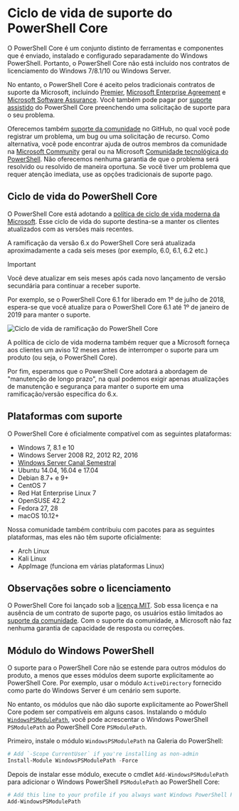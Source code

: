 # <a name="powershell-core-support-lifecycle"></a>Ciclo de vida de suporte do PowerShell Core

O PowerShell Core é um conjunto distinto de ferramentas e componentes que é enviado, instalado e configurado separadamente do Windows PowerShell.
Portanto, o PowerShell Core não está incluído nos contratos de licenciamento do Windows 7/8.1/10 ou Windows Server.

No entanto, o PowerShell Core é aceito pelos tradicionais contratos de suporte da Microsoft, incluindo [Premier][], [Microsoft Enterprise Agreement][enterprise-agreement] e [Microsoft Software Assurance][assurance].
Você também pode pagar por [suporte assistido][] do PowerShell Core preenchendo uma solicitação de suporte para o seu problema.

Oferecemos também [suporte da comunidade][] no GitHub, no qual você pode registrar um problema, um bug ou uma solicitação de recurso.
Como alternativa, você pode encontrar ajuda de outros membros da comunidade na [Microsoft Community][] geral ou na Microsoft [Comunidade tecnológica do PowerShell][].
Não oferecemos nenhuma garantia de que o problema será resolvido ou resolvido de maneira oportuna.
Se você tiver um problema que requer atenção imediata, use as opções tradicionais de suporte pago.

## <a name="lifecycle-of-powershell-core"></a>Ciclo de vida do PowerShell Core

O PowerShell Core está adotando a [política de ciclo de vida moderna da Microsoft][modern].
Esse ciclo de vida do suporte destina-se a manter os clientes atualizados com as versões mais recentes.

A ramificação da versão 6.x do PowerShell Core será atualizada aproximadamente a cada seis meses (por exemplo, 6.0, 6.1, 6.2 etc.)

> [!IMPORTANT]
> Você deve atualizar em seis meses após cada novo lançamento de versão secundária para continuar a receber suporte.

Por exemplo, se o PowerShell Core 6.1 for liberado em 1º de julho de 2018, espera-se que você atualize para o PowerShell Core 6.1 até 1º de janeiro de 2019 para manter o suporte.

![Ciclo de vida de ramificação do PowerShell Core][lifecycle-chart]

A política de ciclo de vida moderna também requer que a Microsoft forneça aos clientes um aviso 12 meses antes de interromper o suporte para um produto (ou seja, o PowerShell Core).

Por fim, esperamos que o PowerShell Core adotará a abordagem de "manutenção de longo prazo", na qual podemos exigir apenas atualizações de manutenção e segurança para manter o suporte em uma ramificação/versão específica do 6.x.

## <a name="supported-platforms"></a>Plataformas com suporte

O PowerShell Core é oficialmente compatível com as seguintes plataformas:

* Windows 7, 8.1 e 10
* Windows Server 2008 R2, 2012 R2, 2016
* [Windows Server Canal Semestral][semi-annual]
* Ubuntu 14.04, 16.04 e 17.04
* Debian 8.7+ e 9+
* CentOS 7
* Red Hat Enterprise Linux 7
* OpenSUSE 42.2
* Fedora 27, 28
* macOS 10.12+

Nossa comunidade também contribuiu com pacotes para as seguintes plataformas, mas eles não têm suporte oficialmente:

* Arch Linux
* Kali Linux
* AppImage (funciona em várias plataformas Linux)

## <a name="notes-on-licensing"></a>Observações sobre o licenciamento

O PowerShell Core foi lançado sob a [licença MIT][].
Sob essa licença e na ausência de um contrato de suporte pago, os usuários estão limitados ao [suporte da comunidade][].
Com o suporte da comunidade, a Microsoft não faz nenhuma garantia de capacidade de resposta ou correções.

## <a name="windows-powershell-module"></a>Módulo do Windows PowerShell

O suporte para o PowerShell Core não se estende para outros módulos do produto, a menos que esses módulos deem suporte explicitamente ao PowerShell Core.
Por exemplo, usar o módulo `ActiveDirectory` fornecido como parte do Windows Server é um cenário sem suporte.

No entanto, os módulos que não dão suporte explicitamente ao PowerShell Core podem ser compatíveis em alguns casos.
Instalando o módulo [`WindowsPSModulePath`][], você pode acrescentar o Windows PowerShell `PSModulePath` ao PowerShell Core `PSModulePath`.

Primeiro, instale o módulo `WindowsPSModulePath` na Galeria do PowerShell:

```powershell
# Add `-Scope CurrentUser` if you're installing as non-admin
Install-Module WindowsPSModulePath -Force
```

Depois de instalar esse módulo, execute o cmdlet `Add-WindowsPSModulePath` para adicionar o Windows PowerShell `PSModulePath` ao PowerShell Core:

```powershell
# Add this line to your profile if you always want Windows PowerShell PSModulePath
Add-WindowsPSModulePath
```

[Premier]: https://www.microsoft.com/en-us/microsoftservices/support.aspx
[enterprise-agreement]: https://www.microsoft.com/en-us/licensing/licensing-programs/enterprise.aspx
[assurance]: https://www.microsoft.com/en-us/licensing/licensing-programs/software-assurance-default.aspx
[suporte da comunidade]: https://github.com/powershell/powershell/issues
[Microsoft Community]: https://answers.microsoft.com/
[Comunidade tecnológica do PowerShell]: https://techcommunity.microsoft.com/t5/PowerShell/ct-p/WindowsPowerShell
[suporte assistido]: https://support.microsoft.com/assistedsupportproducts
[modern]: https://support.microsoft.com/help/30881/modern-lifecycle-policy
[lifecycle-chart]: ./images/modern-lifecycle.png
[semi-annual]: https://docs.microsoft.com/windows-server/get-started/semi-annual-channel-overview
[licença MIT]: https://github.com/PowerShell/PowerShell/blob/master/LICENSE.txt
[`WindowsPSModulePath`]: https://www.powershellgallery.com/packages/WindowsPSModulePath/
